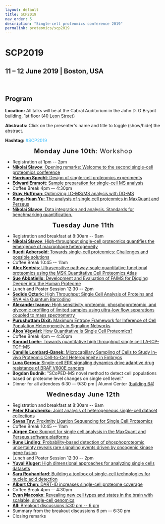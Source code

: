 ```yaml
---
layout: default
title: SCP2019
nav_order: 5
description: "Single-cell proteomics conference 2019"
permalink: proteomics/scp2019
---
```


# SCP2019
## 11 – 12 June 2019 | Boston, USA

&nbsp;

## Program 


<script language="javascript" type="text/javascript" src="https://web.northeastern.edu/slavovlab/bin/toggle.js"></script>
<strong>Location:</strong> All talks will be at the Cabral Auditorium in the John D. O'Bryant building, 1st floor (<a href="https://www.northeastern.edu/campusmap/printable/campusmap15.pdf">40 Leon Street</a>)

<strong>Abstracts:</strong> Click on the presenter's name and title to toggle (show/hide) the abstract.

<strong>Hashtag:</strong> <font color="#33BBFF">#SCP2019</font>

<!-- -->
<!-- -->
<!-- -->
<div style="font-size: 20px; letter-spacing: 1.2px; text-align: center;"><strong>Monday June 10th</strong>: Workshop</div>
<ul>
 	<li>Registration at 1pm -- 2pm</li>
 	<li><a href="javascript:toggle('Slavov-1')"><strong>Nikolai Slavov</strong>: Opening remarks: Welcome to the second single-cell proteomics conference</a>
<div id="Slavov-1" style="display:none">
Welcome to the second single-cell proteomics conference</div></li>
 	<li><a href="javascript:toggle('Specht')"><strong>Harrison Specht</strong>: Design of single-cell proteomics experiments</a>
<div id="Specht" style="display:none">
<strong>Specht H, Emmott E, Koller T., and Slavov N.</strong>
We will discuss how to design SCoPE2 (Single-Cell ProteOmics by Mass Spectrometry 2) experiments such that data quality can be rigorously assessed and experimental failure can be specifically diagnosed. This includes built-in quality control metrics for establishing background noise, evaluating measurement consistency, randomizing samples, and benchmarking quantification by using fluorescent proteins or bulk proteomics measurements.

</div></li>
 	<li><a href="javascript:toggle('Emmott')"><strong>Edward Emmott</strong>: Sample preparation for single-cell MS analysis</a>
<div id="Emmott" style="display:none">
<strong>Specht H, Emmott E, Koller T, and Slavov N.</strong>
A major limitation to applying quantitative LC-MS/MS proteomics to small samples, such as single cells, are the losses incurred during sample cleanup. We discuss our revised SCoPE2 pipeline for processing single-cell samples, building on the SCoPE-MS method using mPOP lysis (Specht et al. 2018, bioRxiv). This involves using only mass spectrometry-compatible reagents, as well as a move to freeze-heat lysis of samples. This removes the need for sample cleanup and permits automation and higher throughput sample processing. We will explain how proceed from FACS-sorted single cells in multi-well plates to semi-automated SCoPE2 sample preparation.

</div></li>
 	<li>Coffee Break 4pm -- 4:30pm</li>
 	<li><a href="javascript:toggle('Huffman')"><strong>Gray Huffman</strong>: Optimizing LC-MS/MS analysis with DO-MS</a>
<div id="Huffman" style="display:none">
<strong>Gray Huffman, Harrison Specht, Albert Chen, Nikolai Slavov</strong>
We will discuss experimental and computational methods for optimizing single-cell mass-spec analysis. The emphasis will be on methods to establish the optimal settings for any specific experiment rather than on reporting a set of settings optimal for all cases.

On the experimental side, we will discuss experimental standards (samples) and methods that we use to maintain and evaluate nLC cleanliness and performance. On the computational side, we will describe how we use DO-MS to optimize our methods.

The performance of ultrasensitive LC-MS/MS methods, such as Single-Cell Proteomics by Mass Spectrometry (SCoPE-MS), depends on multiple interdependent parameters. This interdependence makes it challenging to specifically pinpoint bottlenecks in the LC-MS/MS methods and approaches for resolving them. For example, low signal at MS2 level can be due to poor LC separation, ionization, apex targeting, ion transfer, or ion detection. We sought to specifically diagnose such bottlenecks by interactively visualizing data from all levels of bottom-up LC-MS/MS analysis. Many search engines, such as MaxQuant, already provide such data, and we developed an open source platform for their interactive visualization and analysis: Data-driven Optimization of MS (DO-MS). We found that in many cases DO-MS not only specifically diagnosed bottlenecks but also enabled us to rationally optimize them. For example, we used DO-MS to diagnose poor sampling of the elution peak apex and to optimize it, which increased the efficiency of delivering ions for MS2 analysis by 370 %. DO-MS is easy to install and use, and its GUI allows for interactive data subsetting and high-quality figure generation. The modular design of DO-MS facilitates customization and expansion. DO-MS is available for download from GitHub: https://github.com/SlavovLab/DO-MS

</div></li>
 	<li><a href="javascript:toggle('Cox-analysis')"><strong>Sung-Huan Yu</strong>: The analysis of single cell proteomics in MaxQuant and Perseus</a>
<div id="Cox-analysis" style="display: none;"><strong>Sung-Huan Yu and Juergen Cox</strong>
Single cell technology is bringing a huge impact on biological field. Based on it, the mechanisms which cannot be seen in the studies of bulk cells are able to be detected. In order to support single cell proteomics studies, we newly developed several methods and integrated them into MaxQuant and Perseus, which are widely used platforms for the analyses of proteomics data. These novel methods significantly improve the TMT quantification and data normalization. In this presentation, we will introduce these new functions of MaxQuant and Perseus as well as how to use them to analyze single cell proteomics data.

</div></li>
 	<li><a href="javascript:toggle('Slavov-analysis')"><strong>Nikolai Slavov</strong>: Data integration and analysis. Standards for benchmarking quantification.</a>
<div id="Slavov-analysis" style="display:none">
I will discuss our efforts and progress on miniaturizing and automating sample preparation for single-cell proteomics, with special emphasis on key challenges and the solutions that enabled us to increase the quality of our data and the throughput of our analysis. I will present single-cell protein measurements from monocytes differentiating to macrophages in the context of many standards and benchmarks that give us confidence in the data. Some of the benchmarks suggest that single-cell protein measurements by mass-spec can be much more accurate than single-cell RNA measurements by RNA-seq.

The last part of the talk will be devoted to community standards that I believe are essential for the healthy growth of this emerging field. Many of these standards relate to data analysis, so I will share approaches that have proven useful to us and ideas for future approaches that I believe will transform our understanding of biological systems.

</div></li>
</ul>
<!-- -->
<!-- -->
<!-- -->
<!-- -->
<!-- -->
<!-- -->
<div style="font-size: 20px; letter-spacing: 1.2px; text-align: center;"><strong>Tuesday June 11th</strong></div>
<ul>
 	<li>Registration and breakfast at 8:30am -- 9am</li>
 	<li><a href="javascript:toggle('Slavov-2')"><strong>Nikolai Slavov</strong>: High-throughput single-cell proteomics quantifies the emergence of macrophage heterogeneity</a>
<div id="Slavov-2" style="display:none">
<strong>Specht H, Perlman DH, Emmott E, Harmange G, Koller T., and Slavov N.</strong>
The fate and physiology of individual cells are controlled by networks of proteins. Yet, our ability to quantitatively analyze protein networks in single cells has remained limited. To overcome this barrier, we developed SCoPE2. It integrates concepts from Single-Cell ProtEomics by Mass Spectrometry (SCoPE-MS) with automated and miniaturized sample preparation, substantially lowering cost and hands-on time. SCoPE2 uses data-driven analytics to optimize instrument parameters for sampling more ion copies per protein, thus supporting quantification with improved count statistics. These advances enabled us to analyze the emergence of cellular heterogeneity as homogeneous monocytes differentiated into macrophage-like cells in the absence of polarizing cytokines. We used SCoPE2 to quantify over 2,000 proteins in 356 single monocytes and macrophages in about 85 hours of instrument time, and the quantified proteins allowed us to discern single cells by cell type. Furthermore, the data uncovered a continuous gradient of proteome states for the macrophage-like cells, suggesting that macrophage heterogeneity may emerge even in the absence of polarizing cytokines. Our methodology lays the foundation for quantitative analysis of protein networks at single-cell resolution.</div></li>
 	<li><a href="javascript:toggle('Aebersold')"><strong>Ruedi Aebersold</strong>: Towards single-cell proteomics: Challenges and possible solutions</a>
<div id="Aebersold" style="display: none;">Biological or clinical phenotypes arise from the biochemical state of a cell or tissue which, in turn, is the result of the composition of biomolecules and their organization in the cell. The biochemical state is largely defined by proteins. The systematic analysis of proteins has therefore been demonstrated to be highly informative.Over recent years mass spectrometry based proteomic analyses have significantly advanced with respect to proteome coverage, reproducibility and accuracy of quantitative proteome maps, sample throughput and amount of sample consumed per analysis. The technology has achieved a state where the analysis of low cell numbers to possibly single cells becomes plausible. However, a number of challenges remain to single cell proteomics. They can broadly be grouped in challenges with sample preparation and workup, mass spectrometric data acquisition and data analysis.In this presentation we will discuss systematic assessment of these issues. We will discuss advanced sample processing methods to minimize sample losses during sample workup, the optimization of data acquisition in SWATH/DIA mode for small sample sizes and the optimization of data analysis strategies optimizing low S/N.

</div></li>
 	<li>Coffee Break 10:45 -- 11am</li>
 	<li><a href="javascript:toggle('Kentsis')"><strong>Alex Kentsis</strong>: Ultrasensitive pathway-scale quantitative functional proteomics using the MSK Quantitative Cell Proteomics Atlas</a>
<div id="Kentsis" style="display: none;">The advent of molecular biology and molecular profiling in clinical medicine has transformed our understanding of the molecular basis of human cancer. As a result, we are increasingly improving the classification of human tumors based on their specific genetic and molecular mechanisms of pathogenesis. However, currently only a small number of mutant alleles guide treatment decisions, while most observed mutations remain of unknown pathologic and clinical significance. In addition, even for recently approved drugs, such as those targeting activated kinase signaling, clinical efficacy is highly varied, with no currently satisfactory means to identify molecular markers of response and resistance. Quantitative measurements of the abundance of proteins and stoichiometry of their regulatory post-translational modifications can be used to determine activation states of of pathways and cells. However, current quantitative mass spectrometry techniques are limited by peptide ion fragmentation, duty cycles that restrict assays to about 100 proteins, and limited scalability to permit high throughput clinical applications. To address this need, we have recently developed a new method with 3 orders of magnitude improvement in sensitivity, termed accumulated ion monitoring (AIM). Using AIM, we developed the Quantitative Cell Proteomics Atlas (http://qcpa.mskcc.org) for functional profiling of biochemical processes mediating normal and pathologic cell functions. We will describe how this technology permits highly multiplexed, quantitative analysis of the expression and biochemical activity of thousands of proteins, covering most recurrently mutated and known pathogenic pathways in cancer cells, and designed to be applied to clinically-accessible, microgram patient specimens and rare populations of as few as thousands of cells.</div></li>
 	<li><a href="javascript:toggle('Abbatiello')"><strong>Sue Abbatiello</strong>: Development and Evaluation of FAIMS for Digging Deeper into the Human Proteome</a>
<div id="Abbatiello" style="display: none;">
High-Field Asymmetric Waveform Ion Mobility Spectrometry (FAIMS) is a technology that was developed for selectively passing ions of interest into the mass spectrometer, effectively improving the signal-to-noise of analytes.  FAIMS sits between the ion source and the mass spectrometer to separate ions in the gas phase based on their mobility in an oscillating electric field at atmospheric conditions. Over the past decade, improvements to the technology have been made to minimize losses in ion transmission and to make execution much easier and more readily applied to nanoflow proteomics applications.  This presentation will cover the evolution of FAIMS and its evaluation for bottom-up and top-down proteomics applications, highlighting its benefits for detecting lower-abundant species in complex samples from cells and plasma.</div></li>
 	<li>Lunch and Poster Session 12:30 -- 2pm</li>
 	<li><a href="javascript:toggle('Ozturk')"><strong>Sedide Ozturk</strong>: High Throughput Single Cell Analysis of Proteins and RNA via Quantum Barcoding</a></li>
<div id="Ozturk" style="display: none;">
<strong>Maeve O’Huallachain,  Mary Shen, Simun Xu, Garry P. Nolan, Carolina Dallet, Sri Paladagu, Jan Berka, Sedide Ozturk</strong>

Introduction
Single cell analysis can resolve differences between cells within heterogeneous populations (i.e. most clinical samples) which are otherwise masked in bulk analysis. Cancer immunotherapy and hematologic oncology are a few examples where single cell information gave remarkable insights towards effective personalized therapies. Here, we describe Quantum Barcoding (QBC) Technology which enables simultaneous, high throughput single-cell analysis of proteins and RNA.

Methods
The method is based on vastly parallel cell barcoding via stepwise combinatorial tag generation. The cell-specific DNA barcodes are then linked to multiple biomarkers on or within a given cell and read using high-throughput DNA sequencing. For the protein expression assay, antibodies are labeled with oligonucleotides containing unique barcode identifiers which later act as “recall” sequences when they are bound to cells. For RNA measurements, the sequence of mRNA is its own tag.

Results
Roche Sequencing Solutions (RSS) demonstrated simultaneous single-cell tagging of several million cells with accurate measurements of mRNA and protein. Approximately 50,000 cells were analyzed during each sequencing run to achieve adequate sequencing depth per cell. Protein markers were measured in mouse spleen cells, mouse bone marrow cells and peripheral blood mononuclear cells (PBMC)s from healthy donors. The results matched the expected expression levels in these diverse immune cell populations. Sixteen mRNA targets were measured in a human T-cell line and a human pre-B cell line, Jurkat and Nalm-6, respectively. RNA targets specific to each of the cell lines were accurately measured in only the appropriate cell type.

Conclusion
Oligonucleotide labeling of antibodies not only circumvents the multiplexing limitations of cytometry based single cell analysis platforms but also enables the combination of highly multiplex protein marker detection with transcriptome profiling in single cells. Together with its high throughput quantitative single cell barcoding methodology, QBC emerges as a cost-effective method for analyzing multiple cellular markers in millions of cells.

</div>
 	<li><a href="javascript:toggle('Ivanov')"><strong>Alexander Ivanov</strong>: High sensitivity proteomic, phosphoproteomic, and glycomic profiling of limited samples using ultra-low flow separations coupled to mass spectrometry</a></li>
<div id="Ivanov" style="display: none;">
Informative proteomic characterization of limited samples (e.g., small populations of rare cells, microneedle biopsies, extracellular vesicles (EVs) isolated from minute volumes of physiological fluids, or even single cells) and especially, profiling of post-translational modifications, e.g., glycosylation and phosphorylation, of such specimens have been a major challenge because of very low abundance and high heterogeneity in biological matrices.  With the advent of more powerful separation techniques coupled to more sensitive, higher duty cycle mass spectrometers, and more advanced data processing platforms, analysis of such limited samples is getting more feasible.  In this study, we explored several electric field- and pressure-driven ultra-low flow separation approaches coupled to mass spectrometry to enhance the sensitivity and depth of proteomic, glycomic, and phosphoproteomic profiling of several types of limited biological specimens. The acquired results demonstrate the potential applicability of the developed techniques in single cell proteomic studies.</div>
 	<li><a href="javascript:toggle('Vitkup')"><strong>Purushottam Dixit:</strong> Maximum Entropy Framework for Inference of Cell Population Heterogeneity in Signaling Networks</a></li>
<div id="Vitkup" style="display: none;">
<strong>Purushottam Dixit, Eugenia Lyashenko, Mario Niepel, Dennis Vitkup</strong>
Predictive models of signaling networks are essential tools for understanding cell population heterogeneity and designing rational interventions in disease. However, using network models to predict signaling dynamics heterogeneity is often challenging due to the extensive variability of network parameters across cell populations. Here, we describe a Maximum Entropy-based fRamework for Inference of heterogeneity in Dynamics of sIgnAling Networks (MERIDIAN). MERIDIAN allows us to estimate the joint probability distribution over network parameters that is consistent with experimentally observed cell-to-cell variability in abundances of network species. We apply the developed approach to investigate the heterogeneity in the signaling network activated by the epidermal growth factor (EGF) and leading to phosphorylation of protein kinase B (Akt). Using the inferred parameter distribution, we also predict heterogeneity of phosphorylated Akt levels and the distribution of EGF receptor abundance hours after EGF stimulation. We discuss how MERIDIAN can be generalized and applied to problems beyond modeling of heterogeneous signaling dynamics.</div>
 	<li><a href="javascript:toggle('Akos')"><strong>Ákos Végvári:</strong> How Quantitative Is Single Cell Proteomics?</a></li>
<div id="Akos" style="display: none;">
<strong>Ákos Végvári, Jin Wang, Roman A. Zubarev</strong>
Today’s proteomics affords identification and quantification of ≥10,000 proteins in bulk biological samples. However, the large dynamic range of protein concentrations together with the limited sensitivity of current mass spectrometers do not permit the analysis of full cellular proteomes in mammalian samples. Additionally, capturing even the abundant part of the proteome of a single mammalian cell (ca 0.2 ng of protein) turned out to be quite challenging.
The single cell proteomic strategy recently introduced by the Boston group is based on the use of isobaric tandem mass tag (TMT) together with the “carrier proteome” (CP). This strategy seems to have for the first time allowed one to identify and quantify hundreds of proteins obtained from isolated cells and probe the heterogeneity of their proteomes. However, the magic of this approach remained largely unexplained; in particular, the CP’s role in boosting the sensitivity. Questions also remain about the quantitative nature of single cell proteomics.
Hence, we have designed experiments to investigate the correlations of the measured fold changes (FCs) of proteins in single cells with the corresponding FCs in bulk samples. Two TMT-based methods, with and without CP, were compared. The samples were obtained in four replicates from RKO cancer cells treated with methotrexate (MTX) at IC50 level for 48 h. Experiments were performed on a brand-new Orbitrap Lumos using a range of protein concentrations obtained by serial dilution.
In the CP-free method, 8, 40, 200 and 1000 ng samples were injected on column (corresponding to 5, 25, 125 and 625 cells in each TMT channel, respectively), resulting in linearly decreased numbers of identified proteins and peptides from 200 ng to 8 ng loaded, in proportion with the number of acquired MS2 spectra. The quantitative similarity with the bulk sample (1 µg loaded), measured as Pearson’s correlation between the FCs, was also decreased, as expected, but maintained significance to the lowest loaded level for both protein and peptide FCs. In addition, the significantly upregulated MTX target protein (DHFR) used as an indicator of the analytical performance, showed a gradually decreasing rank with lowering of the amount injected (ranked 8 out of 3728 in 1000 ng and 20 out of 3045 in 200 ng loaded), not being identified for 40 ng and 8 ng sample loads (1347 and 199 protein IDs, respectively).
For the CP-based method with a 200-fold enhanced load in the TMT-Zero channel, the numbers of identified proteins were always higher for the same sample amounts in the TMT-10 channels (“single-cell channels”) in comparison with the CP-free method. At a single cell level, the CP-based method quantified 774 proteins, while the CP-free method produced no identifications. On average, it was found that the 200-fold CP offers an order of magnitude improvement in detection threshold for “single-cell channels”. The quantitative aspect, i.e. statistically significant correlation with bulk proteome FCs, was preserved in the CP-based method down to the level of single cells.
Our results indicate that the FC-based approach has a great analytical potential. However, further improvements in methodology are desirable to obtain reliable quantification for &gt;1000 proteins at a single cell level.</div>
 	<li>Coffee Break 4pm -- 4:30pm</li>
 	<li><a href="javascript:toggle('Loehr')"><strong>Konrad Loehr</strong>: Towards quantitative high throughput single cell LA-ICP-TOF-MS</a></li>
<div id="Loehr" style="display: none;">
<strong>Konrad Löhr, Olga Borovinskaya, Guilhem Tourniaire, Ulrich Panne, Norbert Jakubowski</strong>
Analysis of single cells via LA-ICP-TOF-MS is a technique with great potential for multidimensional analysis of a cells’ metallome and also its proteome using elemental markers. However, widespread use of this technique is hampered by its relatively low sample throughput due to laborious manual cell targeting. To circumvent these limitations, cell microarraying approaches were previously demonstrated. Indeed, if one aims to create a microarray of single cells via spotting a suitably diluted cell suspension, one will observe a Poisson-distributed cell number per spot. In this work, we investigated the use of a commercial non-contact piezo dispenser system (sciFLEXARRAYER S3, Scienion AG, Berlin), equipped with a novel technology for accurate single-cell isolation called cellenONE (Cellenion, Lyon). The latter overcomes Poisson distribution using optical monitoring of cells inside the piezo dispense capillary (PDC) and automated selection and dispensing of droplets containing only one cell to obtain true single cell arrays. In order to demonstrate the benefits of this new platform, THP-1 cells were stained with two elemental dyes, mDOTA-Ho (CheMatech, Dijon), and Ir-DNA intercalator (Fluidigm, San Francisco) which were subsequently quantified at single cell resolution via LA-ICP-TOF-MS (Analyte G2, Teledyne CETAC Technologies; icpTOF, TOFWERK). This novel approach allowed efficient and automated quantitative single cell analysis by LA-ICP-TOF-MS.</div>
 	<li><a href="javascript:toggle('Lombard-Banek')"><strong>Camille Lombard-Banek</strong>: Microcapillary Sampling of Cells to Study In-vivo Proteomic Cell-to-Cell Heterogeneity in Embryos</a>
<div id="Lombard-Banek" style="display: none;">Cell-to-cell heterogeneity is critical for proper embryonic development and brain function. Understanding how proteins differ from one cell to another opens new frontiers to understand the biochemistry of heterogenous systems like embryos or the brain. However, to characterize proteins in single-cells, new analytical tools are needed for the reproducible sampling of identified cells and sensitive proteomic measurements. To address this technological gap, we have developed a strategy to microsample cells and hyphenated the approach to our custom-built capillary electrophoresis-electrospray ionization high resolution mass spectrometer (CE-ESI-HRMS). Using a pulled borosilicate capillary, which geometry is optimized for the type of cell sampled, we have collected protein contents from embryonic cells of different animal models.
We first applied the approach to decipher spatial and temporal protein differences in live developing frog embryos. Using this approach, we found differences between the animal and vegetal poles of the embryos. We extended the sampling method to uncover protein differences in clones of the neural-fated cells in developing embryos. From the quantification of ~450 protein groups, we identified protein trends across clones at four different stages:16-, 32-, 64-, and 128-cell stages. Moreover, we applied the approach to sample cells in the 2-cell zebrafish embryos, which are morphologically very different. We identified ~400 protein groups from ~30 pg of material measured. In conclusion, this approach is widely applicable to many cell-types and opens new opportunity for cell and developmental biology.</div></li>
 	<li><a href="javascript:toggle('Gerosa')"><strong>Luca Gerosa</strong>: Single-cell ERK signaling dynamics drive adaptive drug resistance of BRAF V600E cancers</a></li>
<div id="Gerosa" style="display: none;">
<strong>Luca Gerosa, Christopher Chidley, Fabian Froehlich, Gabriela Sanchez Figueroa, Sang Kyun Lim, H. Steven Wiley, Peter K. Sorger</strong>
Cancer cells treated with targeted inhibitors of oncogenic pathways can escape treatment through homeostatic adaptation of their signaling networks, a phenomenon termed ‘adaptive resistance’. Our limited ability to predict the response of signaling pathways to drug perturbations is a key obstacle to design drug strategies that can prevent adaptive resistance. Here, we use experiments and computational modeling to build predictive models of drug adaptation in colorectal, thyroid and skin cancers bearing BRAF V600E, a mutation that is present in up to 50% of these cancers and is responsible for hyper-activation of the pro-growth RAF/MEK/ERK signaling pathway. We hypothesize that adaptive resistance to targeted kinase inhibitors in these cancers is governed by their lineage-specific receptor dynamics and feedback regulation strengths. By incorporating the biochemistry of ERK signaling and the mechanisms of action of targeted drugs into an Ordinary Differential Equation model, we reproduced the adaptive response of these cancers to targeted inhibitors. To validate and extend the model, we generated time-course, single-cell data using multiplexed immunofluorescence and live-cell imaging and discovered that single-cell ERK signaling dynamics determine the adaptive drug resistance of these cancers.</div>
 	<li><strong>Bogdan Budnik</strong>: "SCoPED-MS novel method to detect cell populations based on proteome level changes on single cell level."</li>
 	<li>Dinner for all attendees 6:30 -- 9:30 pm | Alumni Center (<a href="https://www.northeastern.edu/campusmap/printable/campusmap15.pdf">building 64</a>)</li>
</ul>
<!--
 	<li><a href="javascript:toggle('Presenter')"><strong>Presenter</strong>: Title</a></li>
<div id="Presenter" style="display: none;">Abstract</div>
-->
<!-- -->
<!-- -->
<!-- -->
<!-- -->
<!-- -->
<!-- -->
<div style="font-size: 20px; letter-spacing: 1.2px; text-align: center;"><strong>Wednesday June 12th</strong></div>
<ul>
 	<li>Registration and breakfast at 8:30am -- 9am</li>
 	<li><a href="javascript:toggle('Kharchenko')"><strong>Peter Kharchenko</strong>: Joint analysis of heterogeneous single-cell dataset collections</a>
<div id="Kharchenko" style="display: none;">Single-cell RNA-seq assays are being increasingly applied in complex study designs, which involve measurements of many samples, commonly spanning multiple individuals, conditions, or tissue compartments. Joint analysis of such extensive, and often heterogeneous, sample collections requires a way of identifying and tracking recurrent cell subpopulations across the entire collection. We describe a flexible approach, called Conos (Clustering On Network Of Samples), that relies on multiple plausible inter-sample mappings to construct a global graph connecting all measured cells. The graph can then be used to propagate information between samples and to identify cell communities that show consistent grouping across broad subsets of the collected samples. Conos results enable investigators to balance between resolution and breadth of the detected subpopulations. In this way, it is possible to focus on the fine-grained clusters appearing within more similar subsets of samples, or analyze coarser clusters spanning broader sets of samples in the collection. We show its applications to integrated analysis of clinically-oriented single-cell transcriptional panels, timeseries, atlas-like collections, and integration across different molecular modalities.</div></li>
 	<li><a href="javascript:toggle('Tay')"><strong>Savas Tay</strong>: Proximity Ligation Sequencing for Single Cell Proteomics</a>
<div id="Tay" style="display: none;">There is a great demand for a proteomic counterpart to RNA sequencing for high-throughput single cell studies. Proximity ligation assay (PLA) allows simultaneous detection of single proteins and protein complexes both in solution and in solid phase. We use DNA barcoded PLA probes to detect the abundance of proteins, protein complexes as well as protein modifications in single cells. The main advantage of this method is almost unlimited multiplexing potential, the ability of detecting protein complexes, and seamless integration to existing sequencing pipelines, allowing quantification of both proteins and nucleic acids in the same single cells.</div></li>
 	<li>Coffee Break 10:45 -- 11am</li>
 	<li><strong><a href="javascript:toggle('Juergen')">Jürgen Cox</a></strong><a href="javascript:toggle('Juergen')">: Support for single cell analysis in the MaxQuant and Perseus software platforms</a>
<div id="Juergen" style="display:none">
<strong>Jürgen Cox</strong>
MaxQuant is a popular software platform for the analysis of shotgun proteomics data. Recently, it has been demonstrated that mass spectrometry-based single cell proteomics is feasible and will hopefully become a scalable technology in the future. We are planning to extend the MaxQuant and Perseus platforms in order to support single cell studies. Since the biggest challenge for single cell proteomics is to provide sufficient sensitivity, we offer new functionalities in MaxQuant to address this problem. These include improved TMT quantification making use of reporter ions in unidentified MS/MS spectra and a new version of the Andromeda search engine which utilizes MS/MS fragment intensity prediction to increase the number of identified spectra. New plugins are developed for the Perseus platform in order to enable the downstream analysis of single cell data, both for proteomics and transcriptomics.</div></li>
 	<li><strong><a href="javascript:toggle('Linding')">Rune Linding</a></strong><a href="javascript:toggle('Linding')">: Probability-based detection of phosphoproteomic uncertainty reveals rare signaling events driven by oncogenic kinase gene fusion</a>
<div id="Linding" style="display:none">
<strong>Xavier Robin, Franziska Voellmy, Jesper Ferkinghoff-Borg, Conor Howard, Tom Altenburg, Mathias Engel, Craig D. Simpson, Gaye Saginc, Simon Koplev, Edda Klipp, James Longden, Rune Linding</strong>
We describe a novel Bayesian method for estimating protein concentration and phosphorylation site occupancy ratios from mass spectrometry experiments. Our variance model assigns standard deviations to all quantitative ratios, even when only a single peptide is observed, increasing the number of quantifiable observations in a sample compared to conventional methods. We further demonstrate the application of this method using a dataset investigating the impact of the PRKAR1A-RET gene fusion in immortalized thyroid cells.</div></li>
 	<li>Lunch and Poster Session 12:30 -- 2pm</li>
 	<li><a href="javascript:toggle('Kluger')"><strong>Yuval Kluger</strong>: High dimensional  approaches for analyzing single cells datasets</a></li>
<div id="Kluger" style="display: none;">
<strong>Uri Shaham, George Linderman, Ofir Lindenbaum, Boaz Nadler, Ariel Jaffe and Yuval Kluger</strong>
High throughput single cell techniques introduce new challenges such as dimensional reduction and visualization of datasets with millions of cells, batch effects, missing values etc. We provide several algorithmic solutions for efficient linear and nonlinear dimensional reduction techniques as well as visualization techniques. We also provide nonlinear multivariate deep learning technique for removal of batch effects in scRNA-seq and mass cytometry data.

A key challenge in bioinformatics is how to rank and combine the possibly conflicting predictions of several algorithms, of unknown reliability. We provide new mathematical insights of striking conceptual simplicity that explain mutual relationships between independent classifiers/algorithms. These insights enable the design of efficient, robust and reliable methods to rank the classifiers performances and construct improved predictions in the absence of ground truth.

</div>
 	<li><a href="javascript:toggle('Rouhanifard')"><strong>Sara Rouhanifard</strong>: Building a toolbox of single-cell technologies for nucleic acid detection</a></li>
<div id="Rouhanifard" style="display: none;">
<strong>Sara H Rouhanifard, Ian A Mellis, Margaret Dunagin, Sareh Bayatpour, Connie L Jiang, Ian Dardani, Orsolya Symmons, Benjamin Emert, Eduardo Torre, Allison Cote, Alessandra Sullivan, John A Stamatoyannopoulos &amp; Arjun Raj</strong>
Single-molecule RNA fluorescence in situ hybridization (RNA FISH), which enables the direct detection of individual RNA molecules, has emerged as a powerful technique for measuring both RNA abundance and localization in single cells. Yet, while single molecule RNA FISH is simple and robust, the total signal generated by single molecule RNA FISH probes is low, thus requiring high-powered microscopy for detection. This keeps throughput relatively low and precludes the ability to use downstream detection methods such as flow cytometry. As such, high efficiency, high gain amplification methods for single molecule FISH signal could enable a host of new applications. I will present click-amplifying fluorescent in situ hybridization (clampFISH), which allows high specificity and high-gain signal amplification of fluorescent signal with single-molecule resolution. I will demonstrate that clampFISH enables a broad range of basic and translational applications, and creates a unique opportunity to pursue new research avenues for gene expression in disease and development.</div>
 	<li><a href="javascript:toggle('Chen')"><strong>Albert Chen</strong>: DART-ID increases single-cell proteome coverage</a></li>
<div id="Chen" style="display: none;">
<strong>Albert T. Chen, Alexander Franks,  Nikolai Slavov</strong>
Analysis by liquid chromatography and tandem mass spectrometry can identify and quantify thousands of proteins in microgram-level samples, such as those comprised of thousands of cells. This process, however, remains challenging for smaller samples, such as the proteomes of single mammalian cells, because reduced protein levels reduce the number of confidently sequenced peptides. To alleviate this reduction, we developed Data-driven Alignment of Retention Times for IDentification (DART-ID). DART-ID implements principled Bayesian frameworks for global retention time (RT) alignment and for incorporating RT estimates towards improved confidence estimates of peptide-spectrum-matches. When applied to bulk or to single-cell samples, DART-ID increased the number of data points by 30 – 50% at 1% FDR, and thus decreased missing data. Benchmarks indicate excellent quantification of peptides upgraded by DART-ID and support their utility for quantitative analysis, such as identifying cell types and cell-type specific proteins. The additional datapoints provided by DART-ID boost the statistical power and double the number of proteins identified as differentially abundant in monocytes and T-cells. DART-ID can be applied to diverse experimental designs and is freely available at http://github.com/SlavovLab/DART-ID.</div>
 	<li>Coffee Break 4pm -- 4:30pm</li>
 	<li><a href="javascript:toggle('Macosko')"><strong>Evan Macosko</strong>: Revealing new cell types and states in the brain with scalable, single-cell genomics</a></li>
<div id="Macosko" style="display: none;">
<strong>Samuel G. Rodriques, Robert R. Stickels, Aleksandrina Goeva, Carly A. Martin, Evan Murray, Charles R. Vanderburg, Joshua Welch, Linlin M. Chen, Fei Chen, Evan Z. Macosko</strong>
Exciting developments in next generation sequencing, microfluidics, and microscopy have spurned an era of new technologies to measure gene expression in individual cells and in tissues.  I will discuss our technological contributions—in the space of single-cell gene expression analysis, as well as a new technology we developed, in collaboration with Fei Chen’s lab, called Slide-seq, which quantifies genome-wide expression at 10 micron spatial resolution.  I’ll also highlight some areas of biology in which we are particularly focused on deploying these new tools.</div>
 	<li><a href="javascript:toggle('All')"><strong>All</strong>: Breakout discussions 5:30 pm -- 6 pm</a></li>
<div id="All" style="display: none;"></div>
 	<li>Summary from the breakout discussions 6 pm -- 6:30 pm</li>
 	<li>Closing remarks</li>
</ul>
<!--
 	<li><a href="javascript:toggle('Presenter')"><strong>Presenter</strong>: Title</a></li>
<div id="Presenter" style="display: none;">Abstract</div>
 	<li><a href="javascript:toggle('Stepien')"><strong>Jennifer Stepien</strong>: Single-cell analysis of Parkinson's Disease</a></li>
<div id="Stepien" style="display: none;">
<strong>Jennifer Stepien, Katalin Barkovits-Boeddinghaus, Katrin Marcus</strong>
Parkinson’s disease (PD) is the second most common neurodegenerative disorder in higher ages, yet causal treatment is still not possible. PD is characterized by the loss of certain dopaminergic neurons in the substantia nigra with the formation of Lewy bodies in the remaining nigral neurons. The multi-layered pathology of PD limits the discovery of suitable biomarkers for diagnostics and thus also the development of effective therapeutic approaches. For the identification of biomarkers, several studies with brain lysates of post mortem tissue have been performed so far. However, with global proteomic approaches, spatial-temporal information on possible differences between cellular neuronal populations is inevitably lost when complete brain samples are analysed without prior separation into subneuronal populations. The most obvious concern is that the average population cannot be representative of a cell.
Our main goal is to analyse the proteome of specific neurons of healthy donors and PD patients on the single-cell level enabling identification of slightest variations among healthy or PD-affected cells. The development of a single-cell proteomics workflow requires several steps ranging from isolation and preparation of single cells for subsequent state-of-the-art MS-based analysis over to data analysis. Preliminary results using SCoPE-MS from downscaling our proteomic-based analysis using human cancer cell lines show promising results for the analyses of minor sample material. Next steps will include the use of a neuronal cell line, imitating single neurons. Afterwards the workflow will be applied to post mortem brain samples and be validated for its applicability to analyze single cells. Successful application will open new insights into actual cellular circumstances of neuronal networks, influenced by several factors. Our single cell-based characterization of PD-related cells may contribute to understand the underlying mechanisms and pathways on a cellular and subcellular level leading to this severe disease.</div>
-->